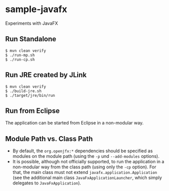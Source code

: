 # sample-javafx

Experiments with JavaFX

## Run Standalone

~~~
$ mvn clean verify
$ ./run-mp.sh
$ ./run-cp.sh
~~~

## Run JRE created by JLink 

~~~
$ mvn clean verify
$ ./build-jre.sh
$ ./target/jre/bin/run
~~~

## Run from Eclipse

The application can be started from Eclipse in a non-modular way.

## Module Path vs. Class Path

- By default, the `org.openjfx:*` dependencies should be specified as modules on the module path
  (using the `-p` und `--add-modules` options).
- It is possible, although not officially supported, to run the application in a non-modular way from the class path 
  (using only the `-cp` option). For that, the main class must not extend `javafx.application.Application` 
  (see the additional main class `JavaFxApplicationLauncher`, which simply delegates to `JavaFxApplication`).
